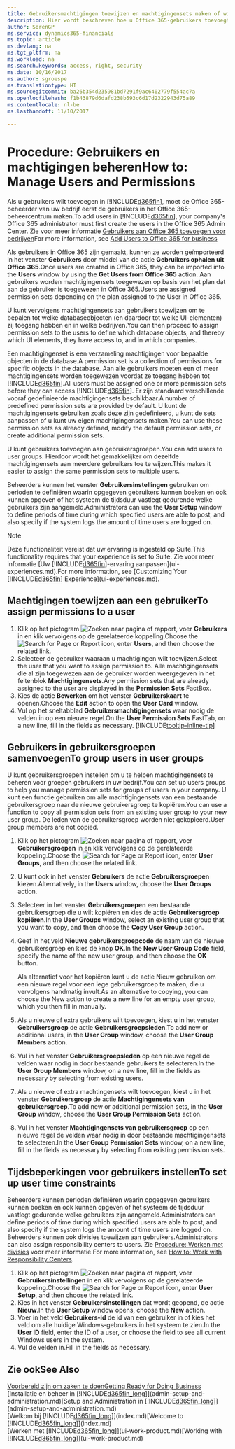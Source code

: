 ```yaml
---
title: Gebruikersmachtigingen toewijzen en machtigingensets maken of wijzigen | Microsoft Docs
description: Hier wordt beschreven hoe u Office 365-gebruikers toevoegt aan Dynamics 365 Business edition en vervolgens machtigingen, toegangsrechten en beveiligingsinstellingen toewijst.
author: SorenGP
ms.service: dynamics365-financials
ms.topic: article
ms.devlang: na
ms.tgt_pltfrm: na
ms.workload: na
ms.search.keywords: access, right, security
ms.date: 10/16/2017
ms.author: sgroespe
ms.translationtype: HT
ms.sourcegitcommit: ba26b354d235981bd7291f9ac6402779f554ac7a
ms.openlocfilehash: f1b43879d6dafd238b593c6d17d2322943d75a89
ms.contentlocale: nl-be
ms.lasthandoff: 11/10/2017

---
```

# <a name="how-to-manage-users-and-permissions"></a><span data-ttu-id="3bfbb-103">Procedure: Gebruikers en machtigingen beheren</span><span class="sxs-lookup"><span data-stu-id="3bfbb-103">How to: Manage Users and Permissions</span></span>
<span data-ttu-id="3bfbb-104">Als u gebruikers wilt toevoegen in [!INCLUDE[d365fin](includes/d365fin_md.md)], moet de Office 365-beheerder van uw bedrijf eerst de gebruikers in het Office 365-beheercentrum maken.</span><span class="sxs-lookup"><span data-stu-id="3bfbb-104">To add users in [!INCLUDE[d365fin](includes/d365fin_md.md)], your company's Office 365 administrator must first create the users in the Office 365 Admin Center.</span></span> <span data-ttu-id="3bfbb-105">Zie voor meer informatie [Gebruikers aan Office 365 toevoegen voor bedrijven](https://support.office.com/en-us/article/Add-users-to-Office-365-for-business-435ccec3-09dd-4587-9ebd-2f3cad6bc2bc)</span><span class="sxs-lookup"><span data-stu-id="3bfbb-105">For more information, see [Add Users to Office 365 for business](https://support.office.com/en-us/article/Add-users-to-Office-365-for-business-435ccec3-09dd-4587-9ebd-2f3cad6bc2bc)</span></span>

<span data-ttu-id="3bfbb-106">Als gebruikers in Office 365 zijn gemaakt, kunnen ze worden geïmporteerd in het venster **Gebruikers** door middel van de actie **Gebruikers ophalen uit Office 365**.</span><span class="sxs-lookup"><span data-stu-id="3bfbb-106">Once users are created in Office 365, they can be imported into the **Users** window by using the **Get Users from Office 365** action.</span></span> <span data-ttu-id="3bfbb-107">Aan gebruikers worden machtigingensets toegewezen op basis van het plan dat aan de gebruiker is toegewezen in Office 365.</span><span class="sxs-lookup"><span data-stu-id="3bfbb-107">Users are assigned permission sets depending on the plan assigned to the User in Office 365.</span></span>

<span data-ttu-id="3bfbb-108">U kunt vervolgens machtigingensets aan gebruikers toewijzen om te bepalen tot welke databaseobjecten (en daardoor tot welke UI-elementen) zij toegang hebben en in welke bedrijven.</span><span class="sxs-lookup"><span data-stu-id="3bfbb-108">You can then proceed to assign permission sets to the users to define which database objects, and thereby which UI elements, they have access to, and in which companies.</span></span>

<span data-ttu-id="3bfbb-109">Een machtigingenset is een verzameling machtigingen voor bepaalde objecten in de database.</span><span class="sxs-lookup"><span data-stu-id="3bfbb-109">A permission set is a collection of permissions for specific objects in the database.</span></span> <span data-ttu-id="3bfbb-110">Aan alle gebruikers moeten een of meer machtigingensets worden toegewezen voordat ze toegang hebben tot [!INCLUDE[d365fin](includes/d365fin_md.md)].</span><span class="sxs-lookup"><span data-stu-id="3bfbb-110">All users must be assigned one or more permission sets before they can access [!INCLUDE[d365fin](includes/d365fin_md.md)].</span></span> <span data-ttu-id="3bfbb-111">Er zijn standaard verschillende vooraf gedefinieerde machtigingensets beschikbaar.</span><span class="sxs-lookup"><span data-stu-id="3bfbb-111">A number of predefined permission sets are provided by default.</span></span> <span data-ttu-id="3bfbb-112">U kunt de machtigingensets gebruiken zoals deze zijn gedefinieerd, u kunt de sets aanpassen of u kunt uw eigen machtigingensets maken.</span><span class="sxs-lookup"><span data-stu-id="3bfbb-112">You can use these permission sets as already defined, modify the default permission sets, or create additional permission sets.</span></span>

<span data-ttu-id="3bfbb-113">U kunt gebruikers toevoegen aan gebruikersgroepen.</span><span class="sxs-lookup"><span data-stu-id="3bfbb-113">You can add users to user groups.</span></span> <span data-ttu-id="3bfbb-114">Hierdoor wordt het gemakkelijker om dezelfde machtigingensets aan meerdere gebruikers toe te wijzen.</span><span class="sxs-lookup"><span data-stu-id="3bfbb-114">This makes it easier to assign the same permission sets to multiple users.</span></span>

<span data-ttu-id="3bfbb-115">Beheerders kunnen het venster **Gebruikersinstellingen** gebruiken om perioden te definiëren waarin opgegeven gebruikers kunnen boeken en ook kunnen opgeven of het systeem de tijdsduur vastlegt gedurende welke gebruikers zijn aangemeld.</span><span class="sxs-lookup"><span data-stu-id="3bfbb-115">Administrators can use the **User Setup** window to define periods of time during which specified users are able to post, and also specify if the system logs the amount of time users are logged on.</span></span>

> [!NOTE]  
>   <span data-ttu-id="3bfbb-116">Deze functionaliteit vereist dat uw ervaring is ingesteld op Suite.</span><span class="sxs-lookup"><span data-stu-id="3bfbb-116">This functionality requires that your experience is set to Suite.</span></span> <span data-ttu-id="3bfbb-117">Zie voor meer informatie [Uw [!INCLUDE[d365fin](includes/d365fin_md.md)]-ervaring aanpassen](ui-experiences.md).</span><span class="sxs-lookup"><span data-stu-id="3bfbb-117">For more information, see [Customizing Your [!INCLUDE[d365fin](includes/d365fin_md.md)] Experience](ui-experiences.md).</span></span>

## <a name="to-assign-permissions-to-a-user"></a><span data-ttu-id="3bfbb-118">Machtigingen toewijzen aan een gebruiker</span><span class="sxs-lookup"><span data-stu-id="3bfbb-118">To assign permissions to a user</span></span>
1. <span data-ttu-id="3bfbb-119">Klik op het pictogram ![Zoeken naar pagina of rapport](media/ui-search/search_small.png "pictogram Zoeken naar pagina of rapport"), voer **Gebruikers** in en klik vervolgens op de gerelateerde koppeling.</span><span class="sxs-lookup"><span data-stu-id="3bfbb-119">Choose the ![Search for Page or Report](media/ui-search/search_small.png "Search for Page or Report icon") icon, enter **Users**, and then choose the related link.</span></span>
2. <span data-ttu-id="3bfbb-120">Selecteer de gebruiker waaraan u machtigingen wilt toewijzen.</span><span class="sxs-lookup"><span data-stu-id="3bfbb-120">Select the user that you want to assign permission to.</span></span>
<span data-ttu-id="3bfbb-121">Alle machtigingensets die al zijn toegewezen aan de gebruiker worden weergegeven in het feitenblok **Machtigingensets**.</span><span class="sxs-lookup"><span data-stu-id="3bfbb-121">Any permission sets that are already assigned to the user are displayed in the **Permission Sets** FactBox.</span></span>
3. <span data-ttu-id="3bfbb-122">Kies de actie **Bewerken** om het venster **Gebruikerskaart** te openen.</span><span class="sxs-lookup"><span data-stu-id="3bfbb-122">Choose the **Edit** action to open the **User Card** window.</span></span>
4. <span data-ttu-id="3bfbb-123">Vul op het sneltabblad **Gebruikersmachtigingensets** waar nodig de velden in op een nieuwe regel.</span><span class="sxs-lookup"><span data-stu-id="3bfbb-123">On the **User Permission Sets** FastTab, on a new line, fill in the fields as necessary.</span></span> [!INCLUDE[tooltip-inline-tip](includes/tooltip-inline-tip_md.md)]

## <a name="to-group-users-in-user-groups"></a><span data-ttu-id="3bfbb-124">Gebruikers in gebruikersgroepen samenvoegen</span><span class="sxs-lookup"><span data-stu-id="3bfbb-124">To group users in user groups</span></span>
<span data-ttu-id="3bfbb-125">U kunt gebruikersgroepen instellen om u te helpen machtigingensets te beheren voor groepen gebruikers in uw bedrijf.</span><span class="sxs-lookup"><span data-stu-id="3bfbb-125">You can set up users groups to help you manage permission sets for groups of users in your company.</span></span> <span data-ttu-id="3bfbb-126">U kunt een functie gebruiken om alle machtigingensets van een bestaande gebruikersgroep naar de nieuwe gebruikersgroep te kopiëren.</span><span class="sxs-lookup"><span data-stu-id="3bfbb-126">You can use a function to copy all permission sets from an existing user group to your new user group.</span></span> <span data-ttu-id="3bfbb-127">De leden van de gebruikersgroep worden niet gekopieerd.</span><span class="sxs-lookup"><span data-stu-id="3bfbb-127">User group members are not copied.</span></span>

1. <span data-ttu-id="3bfbb-128">Klik op het pictogram ![Zoeken naar pagina of rapport](media/ui-search/search_small.png "pictogram Zoeken naar pagina of rapport"), voer **Gebruikersgroepen** in en klik vervolgens op de gerelateerde koppeling.</span><span class="sxs-lookup"><span data-stu-id="3bfbb-128">Choose the ![Search for Page or Report](media/ui-search/search_small.png "Search for Page or Report icon") icon, enter **User Groups**, and then choose the related link.</span></span>
2. <span data-ttu-id="3bfbb-129">U kunt ook in het venster **Gebruikers** de actie **Gebruikersgroepen** kiezen.</span><span class="sxs-lookup"><span data-stu-id="3bfbb-129">Alternatively, in the **Users** window, choose the **User Groups** action.</span></span>
3. <span data-ttu-id="3bfbb-130">Selecteer in het venster **Gebruikersgroepen** een bestaande gebruikersgroep die u wilt kopiëren en kies de actie **Gebruikersgroep kopiëren**.</span><span class="sxs-lookup"><span data-stu-id="3bfbb-130">In the **User Groups** window, select an existing user group that you want to copy, and then choose the **Copy User Group** action.</span></span>
4. <span data-ttu-id="3bfbb-131">Geef in het veld **Nieuwe gebruikersgroepcode** de naam van de nieuwe gebruikersgroep en kies de knop **OK**.</span><span class="sxs-lookup"><span data-stu-id="3bfbb-131">In the **New User Group Code** field, specify the name of the new user group, and then choose the **OK** button.</span></span>

    <span data-ttu-id="3bfbb-132">Als alternatief voor het kopiëren kunt u de actie Nieuw gebruiken om een nieuwe regel voor een lege gebruikersgroep te maken, die u vervolgens handmatig invult.</span><span class="sxs-lookup"><span data-stu-id="3bfbb-132">As an alternative to copying, you can choose the New action to create a new line for an empty user group, which you then fill in manually.</span></span>
5. <span data-ttu-id="3bfbb-133">Als u nieuwe of extra gebruikers wilt toevoegen, kiest u in het venster **Gebruikersgroep** de actie **Gebruikersgroepsleden**.</span><span class="sxs-lookup"><span data-stu-id="3bfbb-133">To add new or additional users, in the **User Group** window, choose the **User Group Members** action.</span></span>
6. <span data-ttu-id="3bfbb-134">Vul in het venster **Gebruikersgroepsleden** op een nieuwe regel de velden waar nodig in door bestaande gebruikers te selecteren.</span><span class="sxs-lookup"><span data-stu-id="3bfbb-134">In the **User Group Members** window, on a new line, fill in the fields as necessary by selecting from existing users.</span></span>
7. <span data-ttu-id="3bfbb-135">Als u nieuwe of extra machtingensets wilt toevoegen, kiest u in het venster **Gebruikersgroep** de actie **Machtigingensets van gebruikersgroep**.</span><span class="sxs-lookup"><span data-stu-id="3bfbb-135">To add new or additional permission sets, in the **User Group** window, choose the **User Group Permission Sets** action.</span></span>
8. <span data-ttu-id="3bfbb-136">Vul in het venster **Machtigingensets van gebruikersgroep** op een nieuwe regel de velden waar nodig in door bestaande machtigingensets te selecteren.</span><span class="sxs-lookup"><span data-stu-id="3bfbb-136">In the **User Group Permission Sets** window, on a new line, fill in the fields as necessary by selecting from existing permission sets.</span></span>

## <a name="to-set-up-user-time-constraints"></a><span data-ttu-id="3bfbb-137">Tijdsbeperkingen voor gebruikers instellen</span><span class="sxs-lookup"><span data-stu-id="3bfbb-137">To set up user time constraints</span></span>
<span data-ttu-id="3bfbb-138">Beheerders kunnen perioden definiëren waarin opgegeven gebruikers kunnen boeken en ook kunnen opgeven of het systeem de tijdsduur vastlegt gedurende welke gebruikers zijn aangemeld.</span><span class="sxs-lookup"><span data-stu-id="3bfbb-138">Administrators can define periods of time during which specified users are able to post, and also specify if the system logs the amount of time users are logged on.</span></span> <span data-ttu-id="3bfbb-139">Beheerders kunnen ook divisies toewijzen aan gebruikers.</span><span class="sxs-lookup"><span data-stu-id="3bfbb-139">Administrators can also assign responsibility centers to users.</span></span> <span data-ttu-id="3bfbb-140">Zie [Procedure: Werken met divisies](inventory-responsibility-centers.md) voor meer informatie.</span><span class="sxs-lookup"><span data-stu-id="3bfbb-140">For more information, see [How to: Work with Responsibility Centers](inventory-responsibility-centers.md).</span></span>

1. <span data-ttu-id="3bfbb-141">Klik op het pictogram ![Zoeken naar pagina of rapport](media/ui-search/search_small.png "pictogram Zoeken naar pagina of rapport"), voer **Gebruikersinstellingen** in en klik vervolgens op de gerelateerde koppeling.</span><span class="sxs-lookup"><span data-stu-id="3bfbb-141">Choose the ![Search for Page or Report](media/ui-search/search_small.png "Search for Page or Report icon") icon, enter **User Setup**, and then choose the related link.</span></span>
2. <span data-ttu-id="3bfbb-142">Kies in het venster **Gebruikersinstellingen** dat wordt geopend, de actie **Nieuw**.</span><span class="sxs-lookup"><span data-stu-id="3bfbb-142">In the **User Setup** window opens, choose the **New** action.</span></span>
3. <span data-ttu-id="3bfbb-143">Voer in het veld **Gebruikers-id** de id van een gebruiker in of kies het veld om alle huidige Windows-gebruikers in het systeem te zien.</span><span class="sxs-lookup"><span data-stu-id="3bfbb-143">In the **User ID** field, enter the ID of a user, or choose the field to see all current Windows users in the system.</span></span>
4. <span data-ttu-id="3bfbb-144">Vul de velden in.</span><span class="sxs-lookup"><span data-stu-id="3bfbb-144">Fill in the fields as necessary.</span></span>

## <a name="see-also"></a><span data-ttu-id="3bfbb-145">Zie ook</span><span class="sxs-lookup"><span data-stu-id="3bfbb-145">See Also</span></span>
[<span data-ttu-id="3bfbb-146">Voorbereid zijn om zaken te doen</span><span class="sxs-lookup"><span data-stu-id="3bfbb-146">Getting Ready for Doing Business</span></span>](ui-get-ready-business.md)  
<span data-ttu-id="3bfbb-147">[Installatie en beheer in [!INCLUDE[d365fin_long](includes/d365fin_long_md.md)]](admin-setup-and-administration.md)</span><span class="sxs-lookup"><span data-stu-id="3bfbb-147">[Setup and Administration in [!INCLUDE[d365fin_long](includes/d365fin_long_md.md)]](admin-setup-and-administration.md)</span></span>  
<span data-ttu-id="3bfbb-148">[Welkom bij [!INCLUDE[d365fin_long](includes/d365fin_long_md.md)]](index.md)</span><span class="sxs-lookup"><span data-stu-id="3bfbb-148">[Welcome to [!INCLUDE[d365fin_long](includes/d365fin_long_md.md)]](index.md)</span></span>  
<span data-ttu-id="3bfbb-149">[Werken met [!INCLUDE[d365fin_long](includes/d365fin_long_md.md)]](ui-work-product.md)</span><span class="sxs-lookup"><span data-stu-id="3bfbb-149">[Working with [!INCLUDE[d365fin_long](includes/d365fin_long_md.md)]](ui-work-product.md)</span></span>  

